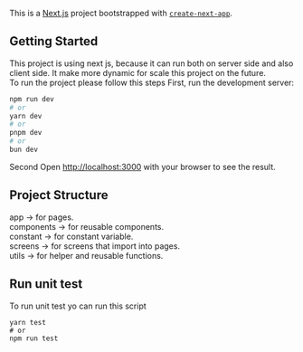 This is a [Next.js](https://nextjs.org) project bootstrapped with [`create-next-app`](https://nextjs.org/docs/app/api-reference/cli/create-next-app).


## Getting Started
This project is using next js, because it can run both on server side and also client side. It make more dynamic for scale this project on the future.  
To run the project please follow this steps First, run the development server:

```bash
npm run dev
# or
yarn dev
# or
pnpm dev
# or
bun dev
```

Second Open [http://localhost:3000](http://localhost:3000) with your browser to see the result.  


## Project Structure
app -> for pages.  
components -> for reusable components.  
constant -> for constant variable.  
screens -> for screens that import into pages.  
utils -> for helper and reusable functions.  

## Run unit test
To run unit test yo can run this script
```
yarn test
# or
npm run test
```


